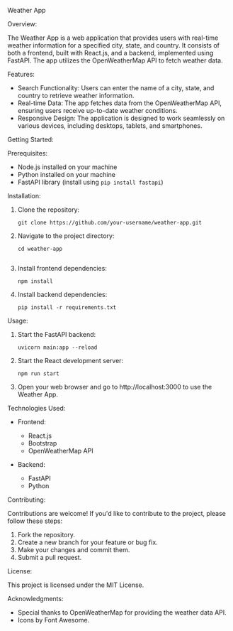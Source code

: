 
Weather App

Overview:

The Weather App is a web application that provides users with real-time weather information for a specified city, state, and country. It consists of both a frontend, built with React.js, and a backend, implemented using FastAPI. The app utilizes the OpenWeatherMap API to fetch weather data.

Features:

- Search Functionality: Users can enter the name of a city, state, and country to retrieve weather information.
- Real-time Data: The app fetches data from the OpenWeatherMap API, ensuring users receive up-to-date weather conditions.
- Responsive Design: The application is designed to work seamlessly on various devices, including desktops, tablets, and smartphones.

Getting Started:

Prerequisites:

- Node.js installed on your machine
- Python installed on your machine
- FastAPI library (install using `pip install fastapi`)

Installation:

1. Clone the repository:

   ```
   git clone https://github.com/your-username/weather-app.git
   ```

2. Navigate to the project directory:

   ```
   cd weather-app


3. Install frontend dependencies:

   ```
   npm install
   ```

4. Install backend dependencies:

   ```
   pip install -r requirements.txt
   ```

Usage:

1. Start the FastAPI backend:

   ```
   uvicorn main:app --reload
   ```

2. Start the React development server:

   ```
   npm run start
   ```

3. Open your web browser and go to http://localhost:3000 to use the Weather App.

Technologies Used:

- Frontend:
  - React.js
  - Bootstrap
  - OpenWeatherMap API

- Backend:
  - FastAPI
  - Python

Contributing:

Contributions are welcome! If you'd like to contribute to the project, please follow these steps:

1. Fork the repository.
2. Create a new branch for your feature or bug fix.
3. Make your changes and commit them.
4. Submit a pull request.

License:

This project is licensed under the MIT License.

Acknowledgments:

- Special thanks to OpenWeatherMap for providing the weather data API.
- Icons by Font Awesome.
